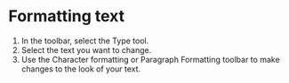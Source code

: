 # Formatting text

1. In the toolbar, select the Type tool.
2. Select the text you want to change.
3. Use the Character formatting or Paragraph Formatting toolbar to make changes to the look of your text.



